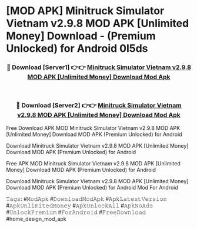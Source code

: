 # [MOD APK] Minitruck Simulator Vietnam v2.9.8 MOD APK [Unlimited Money] Download - (Premium Unlocked) for Android 0l5ds



<div align="center">
<h3>🔴 Download [Server1] 👉👉 <a href="https://momento.my/?title=Minitruck_Simulator_Vietnam_v2.9.8_MOD_APK_[Unlimited_Money]_Download">Minitruck Simulator Vietnam v2.9.8 MOD APK [Unlimited Money] Download Mod Apk</a></h3><br>

<h3>🔴 Download [Server2] 👉👉 <a href="https://momento.my/?title=Minitruck_Simulator_Vietnam_v2.9.8_MOD_APK_[Unlimited_Money]_Download">Minitruck Simulator Vietnam v2.9.8 MOD APK [Unlimited Money] Download Mod Apk</a></h3>
</div>



Free Download APK MOD Minitruck Simulator Vietnam v2.9.8 MOD APK [Unlimited Money] Download MOD APK (Premium Unlocked) for Android

Download Minitruck Simulator Vietnam v2.9.8 MOD APK [Unlimited Money] Download MOD APK (Premium Unlocked) for Android

Free APK MOD Minitruck Simulator Vietnam v2.9.8 MOD APK [Unlimited Money] Download MOD APK (Premium Unlocked) for Android

Download Minitruck Simulator Vietnam v2.9.8 MOD APK [Unlimited Money] Download MOD APK (Premium Unlocked) for Android Mod For Android

𝚃𝚊𝚐𝚜: #𝙼𝚘𝚍𝙰𝚙𝚔 #𝙳𝚘𝚠𝚗𝚕𝚘𝚊𝚍𝙼𝚘𝚍𝙰𝚙𝚔 #𝙰𝚙𝚔𝙻𝚊𝚝𝚎𝚜𝚝𝚅𝚎𝚛𝚜𝚒𝚘𝚗 #𝙰𝚙𝚔𝚄𝚗𝚕𝚒𝚖𝚒𝚝𝚎𝚍𝙼𝚘𝚗𝚎𝚢 #𝙰𝚙𝚔𝚄𝚗𝚕𝚘𝚌𝚔𝙰𝚕𝚕 #𝙰𝚙𝚔𝙽𝚘𝙰𝚍𝚜 #𝚄𝚗𝚕𝚘𝚌𝚔𝙿𝚛𝚎𝚖𝚒𝚞𝚖 #𝙵𝚘𝚛𝙰𝚗𝚍𝚛𝚘𝚒𝚍 #𝙵𝚛𝚎𝚎𝙳𝚘𝚠𝚗𝚕𝚘𝚊𝚍 #home_design_mod_apk
